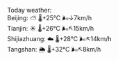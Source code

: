 Today weather:  
Beijing: ⛅️  🌡️+25°C 🌬️↓7km/h  
Tianjin: ☀️   🌡️+26°C 🌬️↖15km/h  
Shijiazhuang: ☁️   🌡️+28°C 🌬️↖14km/h  
Tangshan: 🌦   🌡️+32°C 🌬️↖8km/h  
